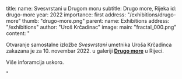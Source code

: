 title:
    name: Svesvrstani u Drugom moru
    subtitle: Drugo more, Rijeka 
id: drugo-more
year: 2022
importance: first
address: "/exhibitions/drugo-more"
thumb: "drugo-more.png"
parent:
    name: Exhibitions
    address: "/exhibitions"
author: "Uroš Krčadinac"
image:
    main: "fractal_000.png"
content: "<p class='regular'>Otvaranje samostalne izložbe <em>Svesvrstani</em> umetnika Uroša Krčadinca zakazana je za 10. novembar 2022. u galeriji <strong><a href='http://drugo-more.hr/' target='_blank'>Drugo more</a></strong> u Rijeci.</p>
    <p class='regular'>Više inforamcija uskoro.</p>"